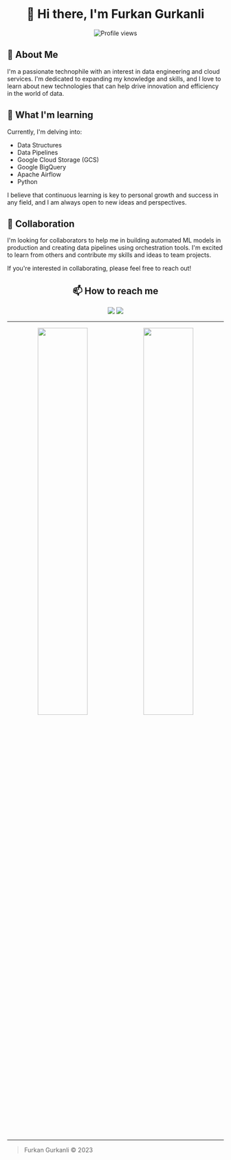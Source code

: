 <div align="center">

# 👋 Hi there, I'm Furkan Gurkanli 

</div>

<div align="center">

![Profile views](https://gpvc.arturio.dev/[YOUR_GITHUB_USERNAME])

</div>

## 👀 About Me

I'm a passionate technophile with an interest in data engineering and cloud services. I'm dedicated to expanding my knowledge and skills, and I love to learn about new technologies that can help drive innovation and efficiency in the world of data. 

## 🌱 What I'm learning

Currently, I'm delving into:

- Data Structures
- Data Pipelines
- Google Cloud Storage (GCS)
- Google BigQuery
- Apache Airflow
- Python

I believe that continuous learning is key to personal growth and success in any field, and I am always open to new ideas and perspectives. 

## 💞️ Collaboration

I'm looking for collaborators to help me in building automated ML models in production and creating data pipelines using orchestration tools. I'm excited to learn from others and contribute my skills and ideas to team projects.

If you're interested in collaborating, please feel free to reach out!

<div align="center">

## 📫 How to reach me

[<img src="https://img.shields.io/badge/-LinkedIn-blue?style=flat&logo=Linkedin&logoColor=white"/>](https://www.linkedin.com/in/fgurkanli/) [<img src="https://img.shields.io/badge/-GitHub-181717?style=flat&logo=github"/>](https://github.com/furkangr)

</div>

---

<p align="center">
  <img width="48%" src="https://github-readme-stats.vercel.app/api?username=[YOUR_GITHUB_USERNAME]&show_icons=true&theme=tokyonight" />
  <img width="48%" src="https://github-readme-streak-stats.herokuapp.com/?user=[YOUR_GITHUB_USERNAME]&theme=tokyonight" />
</p>

---

> Furkan Gurkanli © 2023



<!---
furkangr/furkangr is a ✨ special ✨ repository because its `README.md` (this file) appears on your GitHub profile.
You can click the Preview link to take a look at your changes.
--->
